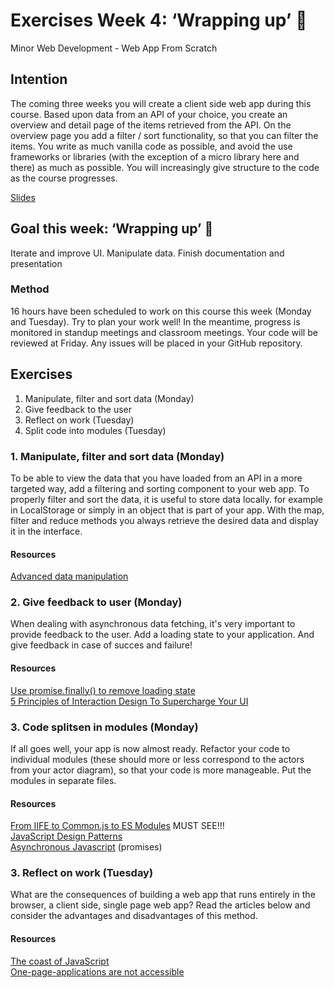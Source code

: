# Exercises Week 4: ‘Wrapping up’ 🎁

Minor Web Development - Web App From Scratch

## Intention

The coming three weeks you will create a client side web app during this course. Based upon data from an API of your choice, you create an overview and detail page of the items retrieved from the API. On the overview page you add a filter / sort functionality, so that you can filter the items. You write as much vanilla code as possible, and avoid the use frameworks or libraries (with the exception of a micro library here and there) as much as possible. You will increasingly give structure to the code as the course progresses.

[Slides](https://docs.google.com/presentation/d/e/2PACX-1vQuBIT_Q-Kc2dKJ4BWTXXSX0Jrhld7iSCR_dHVnxB12AYso-AcWQk0HcXbnmZIEv3cZWYoG5WPIrnWJ/pub?start=false&loop=false&delayms=3000)

## Goal this week: ‘Wrapping up’ 🎁

Iterate and improve UI. Manipulate data. Finish documentation and presentation

### Method

16 hours have been scheduled to work on this course this week (Monday and Tuesday). Try to plan your work well! In the meantime, progress is monitored in standup meetings and classroom meetings. Your code will be reviewed at Friday. Any issues will be placed in your GitHub repository.



## Exercises

1. Manipulate, filter and sort data (Monday)
2. Give feedback to the user
3. Reflect on work (Tuesday)
4. Split code into modules (Tuesday)

### 1. Manipulate, filter and sort data (Monday)

To be able to view the data that you have loaded from an API in a more targeted way, add a filtering and sorting component to your web app. To properly filter and sort the data, it is useful to store data locally. for example in LocalStorage or simply in an object that is part of your app. With the map, filter and reduce methods you always retrieve the desired data and display it in the interface.

#### Resources

[Advanced data manipulation](https://medium.com/@sub.metu/advanced-data-manipulation-javascript-b309fd008c6d)

### 2. Give feedback to user (Monday)
When dealing with asynchronous data fetching, it's very important to provide feedback to the user. Add a loading state to your application. And give feedback in case of succes and failure!


#### Resources

[Use promise.finally() to remove loading state](https://developer.mozilla.org/en-US/docs/Web/JavaScript/Reference/Global_Objects/Promise/finally)  
[5 Principles of Interaction Design To Supercharge Your UI](https://givegoodux.com/feedback-5-principles-interaction-design-supercharge-ui-5-5/)

### 3. Code splitsen in modules (Monday)

If all goes well, your app is now almost ready. Refactor your code to individual modules (these should more or less correspond to the actors from your actor diagram), so that your code is more manageable. Put the modules in separate files.

#### Resources

[From IIFE to Common.js to ES Modules](https://www.youtube.com/watch?v=qJWALEoGge4) MUST SEE!!!  
[JavaScript Design Patterns](https://addyosmani.com/resources/essentialjsdesignpatterns/book/)  
[Asynchronous Javascript](https://www.pluralsight.com/guides/introduction-to-asynchronous-javascript) (promises)

### 3. Reflect on work (Tuesday)

What are the consequences of building a web app that runs entirely in the browser, a client side, single page web app? Read the articles below and consider the advantages and disadvantages of this method.

#### Resources

[The coast of JavaScript](https://medium.com/@addyosmani/the-cost-of-javascript-in-2018-7d8950fbb5d4)  
[One-page-applications are not accessible](http://www.craigabbott.co.uk/one-page-applications-are-not-accessible)


